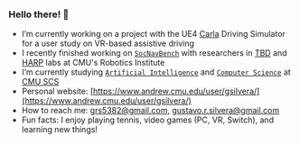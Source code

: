 ### Hello there! 👋

- I’m currently working on a project with the UE4 [Carla](https://carla.org/) Driving Simulator for a user study on VR-based assistive driving
- I recently finished working on [`SocNavBench`](https://github.com/CMU-TBD/SocNavBench) with researchers in [TBD](https://tbd.ri.cmu.edu/) and [HARP](http://harp.ri.cmu.edu/) labs at CMU's Robotics Institute
- I’m currently studying [`Artificial Intelligence`](https://www.cs.cmu.edu/bs-in-artificial-intelligence) and [`Computer Science`](https://www.cs.cmu.edu/) at [CMU SCS](https://www.cs.cmu.edu/)
- Personal website: [https://www.andrew.cmu.edu/user/gsilvera/](https://www.andrew.cmu.edu/user/gsilvera/)
- How to reach me: [grs5382@gmail.com](mailto:grs5382@gmail.com), [gustavo.r.silvera@gmail.com](mailto:gustavo.r.silvera@gmail.com)
- Fun facts: I enjoy playing tennis, video games (PC, VR, Switch), and learning new things!

<!--
**GustavoSilvera/GustavoSilvera** is a ✨ _special_ ✨ repository because its `README.md` (this file) appears on your GitHub profile.

Here are some ideas to get you started:

- 🔭 I’m currently working on ...
- 🌱 I’m currently learning ...
- 👯 I’m looking to collaborate on ...
- 🤔 I’m looking for help with ...
- 💬 Ask me about ...
- 📫 How to reach me: ...
- 😄 Pronouns: ...
- ⚡ Fun fact: ...
-->
